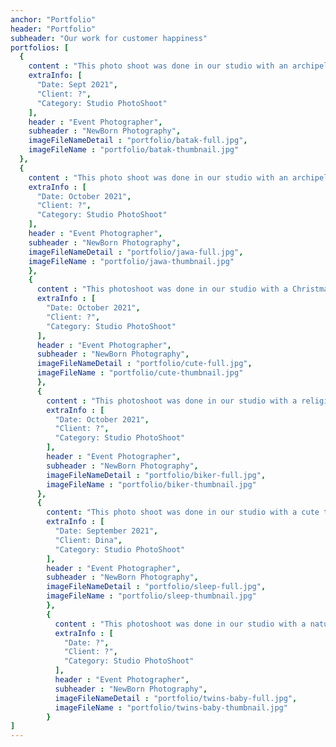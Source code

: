 ```yaml
---
anchor: "Portfolio"
header: "Portfolio"
subheader: "Our work for customer happiness"
portfolios: [
  {
    content : "This photo shoot was done in our studio with an archipelago theme. The model is photographed wearing traditional North Sumatran traditional clothes from the Batak tribe",
    extraInfo: [
      "Date: Sept 2021",
      "Client: ?",
      "Category: Studio PhotoShoot"
    ],
    header : "Event Photographer",
    subheader : "NewBorn Photography",
    imageFileNameDetail : "portfolio/batak-full.jpg",
    imageFileName : "portfolio/batak-thumbnail.jpg"
  },
  {
    content : "This photo shoot was done in our studio with an archipelago theme. The model is photographed wearing Javanese traditional clothes",
    extraInfo : [
      "Date: October 2021",
      "Client: ?",
      "Category: Studio PhotoShoot"
    ],
    header : "Event Photographer",
    subheader : "NewBorn Photography",
    imageFileNameDetail : "portfolio/jawa-full.jpg",
    imageFileName : "portfolio/jawa-thumbnail.jpg"
    },
    {
      content : "This photoshoot was done in our studio with a Christmas theme. The model in the photo is wearing the clothes worn by Santa Claus",
      extraInfo : [
        "Date: October 2021",
        "Client: ?",
        "Category: Studio PhotoShoot"
      ],
      header : "Event Photographer",
      subheader : "NewBorn Photography",
      imageFileNameDetail : "portfolio/cute-full.jpg",
      imageFileName : "portfolio/cute-thumbnail.jpg"
      },
      {
        content : "This photoshoot was done in our studio with a religious theme. The model is photographed wearing clothes that are usually used in the Middle East area",
        extraInfo : [
          "Date: October 2021",
          "Client: ?",
          "Category: Studio PhotoShoot"
        ],
        header : "Event Photographer",
        subheader : "NewBorn Photography",
        imageFileNameDetail : "portfolio/biker-full.jpg",
        imageFileName : "portfolio/biker-thumbnail.jpg"
      },
      {
        content: "This photo shoot was done in our studio with a cute theme. The model is photographed wearing a nightgown with a starry night background",
        extraInfo : [
          "Date: September 2021",
          "Client: Dina",
          "Category: Studio PhotoShoot"
        ],
        header : "Event Photographer",
        subheader : "NewBorn Photography",
        imageFileNameDetail : "portfolio/sleep-full.jpg",
        imageFileName : "portfolio/sleep-thumbnail.jpg"
        },
        {
          content : "This photoshoot was done in our studio with a nature theme. The model is photographed as if in the photo above a tree trunk surrounded by butterflies",
          extraInfo : [
            "Date: ?",
            "Client: ?",
            "Category: Studio PhotoShoot"
          ],
          header : "Event Photographer",
          subheader : "NewBorn Photography",
          imageFileNameDetail : "portfolio/twins-baby-full.jpg",
          imageFileName : "portfolio/twins-baby-thumbnail.jpg"
        }
]
---
```

